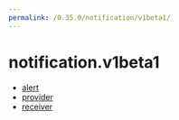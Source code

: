 ```yaml
---
permalink: /0.35.0/notification/v1beta1/
---
```


# notification.v1beta1



* [alert](alert.md)
* [provider](provider.md)
* [receiver](receiver.md)